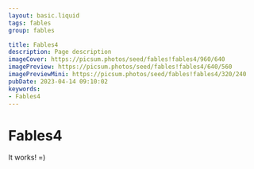 ```yaml
---
layout: basic.liquid
tags: fables
group: fables

title: Fables4
description: Page description
imageCover: https://picsum.photos/seed/fables!fables4/960/640
imagePreview: https://picsum.photos/seed/fables!fables4/640/560
imagePreviewMini: https://picsum.photos/seed/fables!fables4/320/240
pubDate: 2023-04-14 09:10:02
keywords:
- Fables4
---
```


# Fables4

It works! =)
